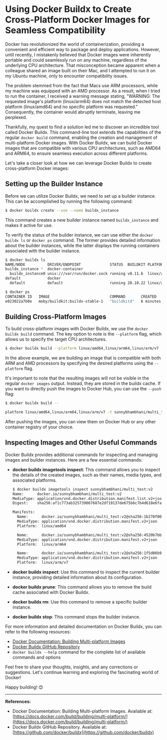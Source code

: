 # Using Docker Buildx to Create Cross-Platform Docker Images for Seamless Compatibility

Docker has revolutionized the world of containerization, providing a convenient and efficient way to package and deploy applications. However, until recently, I mistakenly believed that Docker images were inherently portable and could seamlessly run on any machine, regardless of the underlying CPU architecture. That misconception became apparent when a colleague shared an image built on their Mac, and I attempted to run it on my Ubuntu machine, only to encounter compatibility issues.

The problem stemmed from the fact that Macs use ARM processors, while my machine was equipped with an AMD processor. As a result, when I tried to run the container, I received a warning message stating, "WARNING: The requested image's platform (linux/arm64) does not match the detected host platform (linux/amd64) and no specific platform was requested." Consequently, the container would abruptly terminate, leaving me perplexed.

Thankfully, my quest to find a solution led me to discover an incredible tool called Docker Buildx. This command-line tool extends the capabilities of the regular `docker build` command, enabling the creation and management of multi-platform Docker images. With Docker Buildx, we can build Docker images that are compatible with various CPU architectures, such as AMD64 and ARM64, to ensure seamless execution across different platforms.

Let's take a closer look at how we can leverage Docker Buildx to create cross-platform Docker images:

## Setting up the Builder Instance

Before we can utilize Docker Buildx, we need to set up a builder instance. This can be accomplished by running the following command:

```bash
$ docker buildx create --use --name buildx_instance
```

This command creates a new builder instance named `buildx_instance` and makes it active for use.

To verify the status of the builder instance, we can use either the `docker buildx ls` or `docker ps` command. The former provides detailed information about the builder instances, while the latter displays the running containers associated with the builder instance.

```bash
$ docker buildx ls
NAME/NODE          DRIVER/ENDPOINT             STATUS  BUILDKIT PLATFORMS
buildx_instance *  docker-container                             
  buildx_instance0 unix:///var/run/docker.sock running v0.11.6  linux/amd64, linux/amd64/v2, linux/amd64/v3, linux/386
default            docker                                       
  default          default                     running 20.10.22 linux/amd64, linux/386

$ docker ps
CONTAINER ID   IMAGE                           COMMAND       CREATED         STATUS         PORTS     NAMES
e023022a7b0e   moby/buildkit:buildx-stable-1   "buildkitd"   6 minutes ago   Up 6 minutes             buildx_buildkit_buildx_instance0
```

## Building Cross-Platform Images

To build cross-platform images with Docker Buildx, we use the `docker buildx build` command. The key option to note is the `--platform` flag, which allows us to specify the target CPU architectures.

```bash
$ docker buildx build --platform linux/amd64,linux/arm64,linux/arm/v7 -t sunnybhambhani/multi_test:v2 .
```

In the above example, we are building an image that is compatible with both ARM and AMD processors by specifying the desired platforms using the `--platform` flag.

It's important to note that the resulting images will not be visible in the regular `docker images` output. Instead, they are stored in the buildx cache. If you want to directly push the images to Docker Hub, you can use the `--push` flag:

```bash
$ docker buildx build --

platform linux/amd64,linux/arm64,linux/arm/v7 -t sunnybhambhani/multi_test:v2 --push .
```

After pushing the images, you can view them on Docker Hub or any other container registry of your choice.

## Inspecting Images and Other Useful Commands

Docker Buildx provides additional commands for inspecting and managing images and builder instances. Here are a few essential commands:

- **docker buildx imagetools inspect**: This command allows you to inspect the details of the created images, such as their names, media types, and associated platforms.

  ```bash
  $ docker buildx imagetools inspect sunnybhambhani/multi_test:v2
  Name:      docker.io/sunnybhambhani/multi_test:v2
  MediaType: application/vnd.docker.distribution.manifest.list.v2+json
  Digest:    sha256:af1c773ab325739067687e2df19137de675b6c7b4d618e6fac0197b55d8136bc

  Manifests:
    Name:      docker.io/sunnybhambhani/multi_test:v2@sha256:1b270f007c1645e69e43595f0b5cd7fd06951c2974901943bcc503647b4fb35f
    MediaType: application/vnd.docker.distribution.manifest.v2+json
    Platform:  linux/amd64

    Name:      docker.io/sunnybhambhani/multi_test:v2@sha256:4520b7bb8af2c868205524856667aa88ce180d260330aef3a325f69a3f336acb
    MediaType: application/vnd.docker.distribution.manifest.v2+json
    Platform:  linux/arm64

    Name:      docker.io/sunnybhambhani/multi_test:v2@sha256:1f5d06b9181d8e4b5b552f2c5f5f0978d9409aef5233059c3136b469871c5b7f
    MediaType: application/vnd.docker.distribution.manifest.v2+json
    Platform:  linux/arm/v7
  ```

- **docker buildx inspect**: Use this command to inspect the current builder instance, providing detailed information about its configuration.

- **docker buildx prune**: This command allows you to remove the build cache associated with Docker Buildx.

- **docker buildx rm**: Use this command to remove a specific builder instance.

- **docker buildx stop**: This command stops the builder instance.

For more information and detailed documentation on Docker Buildx, you can refer to the following resources:

- [Docker Documentation: Building Multi-platform Images](https://docs.docker.com/build/building/multi-platform/)
- [Docker Buildx GitHub Repository](https://github.com/docker/buildx)
- `docker buildx --help` command for the complete list of available commands and options

Feel free to share your thoughts, insights, and any corrections or suggestions. Let's continue learning and exploring the fascinating world of Docker!

Happy building! 😊

---

**References:**

- Docker Documentation: Building Multi-platform Images. Available at: [https://docs.docker.com/build/building/multi-platform/](https://docs.docker.com/build/building/multi-platform/)
- Docker Buildx GitHub Repository. Available at: [https://github.com/docker/buildx](https://github.com/docker/buildx)